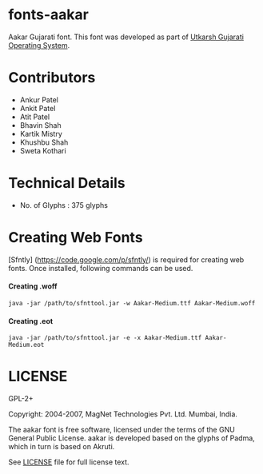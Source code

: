 fonts-aakar
===========

Aakar Gujarati font. This font was developed as part of [Utkarsh Gujarati Operating System](http://www.utkarsh.org).

Contributors
============
* Ankur Patel
* Ankit Patel
* Atit Patel
* Bhavin Shah
* Kartik Mistry
* Khushbu Shah
* Sweta Kothari

Technical Details
=================
* No. of Glyphs : 375 glyphs

Creating Web Fonts
==================
[Sfntly] (https://code.google.com/p/sfntly/) is required for creating web fonts. Once installed, following commands can be used.

#### Creating .woff
```
java -jar /path/to/sfnttool.jar -w Aakar-Medium.ttf Aakar-Medium.woff
```

#### Creating .eot
```
java -jar /path/to/sfnttool.jar -e -x Aakar-Medium.ttf Aakar-Medium.eot
```

LICENSE
=======
GPL-2+

Copyright: 2004-2007, MagNet Technologies Pvt. Ltd. Mumbai, India.

The aakar font is free software, licensed under the terms of the GNU General
Public License. aakar is developed based on the glyphs of Padma, which in turn
is based on Akruti.

See [LICENSE](https://github.com/kartikm/fonts-aakar/blob/master/LICENSE) file for full license text.
